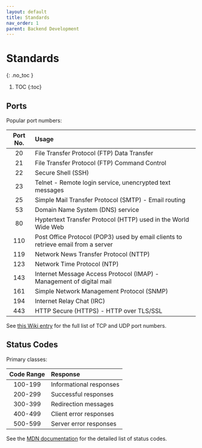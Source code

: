 ```yaml
---
layout: default
title: Standards
nav_order: 1
parent: Backend Development
---
```


# Standards
{: .no_toc }

1. TOC
{:toc}

## Ports
Popular port numbers:

| Port No. | Usage |
| :------: | :---- |
| 20 | File Transfer Protocol (FTP) Data Transfer |
| 21 | File Transfer Protocol (FTP) Command Control |
| 22 | Secure Shell (SSH) |
| 23 | Telnet - Remote login service, unencrypted text messages |
| 25 | Simple Mail Transfer Protocol (SMTP) - Email routing |
| 53 | Domain Name System (DNS) service |
| 80 | Hyptertext Transfer Protocol (HTTP) used in the World Wide Web |
| 110 | Post Office Protocol (POP3) used by email clients to retrieve email from a server |
| 119 | Network News Transfer Protocol (NTTP) |
| 123 | Network Time Protocol (NTP) |
| 143 | Internet Message Access Protocol (IMAP) - Management of digital mail |
| 161 | Simple Network Management Protocol (SNMP) |
| 194 | Internet Relay Chat (IRC) |
| 443 | HTTP Secure (HTTPS) - HTTP over TLS/SSL |


See [this Wiki entry](https://en.wikipedia.org/wiki/List_of_TCP_and_UDP_port_numbers) for the full list of TCP and UDP port numbers.

## Status Codes
Primary classes:

| Code Range | Response |
| :--------: | :------- |
| 100-199 | Informational responses |
| 200-299 | Successful responses |
| 300-399 | Redirection messages |
| 400-499 | Client error responses |
| 500-599 | Server error responses |

See the [MDN documentation](https://developer.mozilla.org/en-US/docs/Web/HTTP/Status) for the detailed list of status codes.